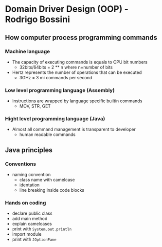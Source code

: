 # Domain Driver Design (OOP) - Rodrigo Bossini
## How computer process programming commands
### Machine language
- The capacity of executing commands is equals to CPU bit numbers
  - 32bits/64bits = 2 ** n where n=number of bits
- Hertz represents the number of operations that can be executed
  - 3GHz = 3 mi commands per second
### Low level programming language (Assembly)
- Instructions are wrapped by language specific builtin commands
  - MOV, STR, GET
### Hight level programming language (Java)
- Almost all command management is transparent to developer
  - human readable commands

## Java principles
### Conventions
- naming convention
  - class name with camelcase
  - identation
  - line breaking inside code blocks
### Hands on coding
- declare public class
- add main method
- explain camelcases
- print with ``System.out.println``
- import module
- print with ``JOptionPane``

